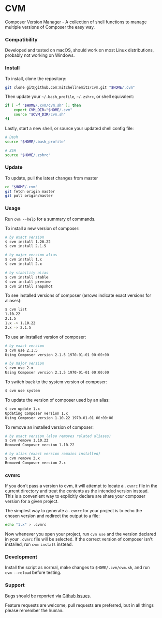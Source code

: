 # CVM

Composer Version Manager - A collection of shell functions to manage multiple versions of Composer the easy way.

### Compatibility

Developed and tested on macOS, should work on most Linux distributions, probably not working on Windows.

### Install

To install, clone the repository:

```sh
git clone git@github.com:mitchellnemitz/cvm.git "$HOME/.cvm"
```

Then update your `~/.bash_profile`, `~/.zshrc`, or shell equivalent:

```sh
if [ -f "$HOME/.cvm/cvm.sh" ]; then
    export CVM_DIR="$HOME/.cvm"
    source "$CVM_DIR/cvm.sh"
fi
```

Lastly, start a new shell, or source your updated shell config file:

```sh
# Bash
source "$HOME/.bash_profile"

# ZSH
source "$HOME/.zshrc"
```

### Update

To update, pull the latest changes from master

```sh
cd "$HOME/.cvm"
git fetch origin master
git pull origin/master
```

### Usage

Run `cvm --help` for a summary of commands.

To install a new version of composer:

```sh
# by exact version
$ cvm install 1.20.22
$ cvm install 2.1.5

# by major version alias
$ cvm install 1.x
$ cvm install 2.x

# by stability alias
$ cvm install stable
$ cvm install preview
$ cvm install snapshot
```

To see installed versions of composer (arrows indicate exact versions for aliases):

```sh
$ cvm list
1.10.22
2.1.5
1.x -> 1.10.22
2.x -> 2.1.5
```

To use an installed version of composer:

```sh
# by exact version
$ cvm use 2.1.5
Using Composer version 2.1.5 1970-01-01 00:00:00

# by major version
$ cvm use 2.x
Using Composer version 2.1.5 1970-01-01 00:00:00
```

To switch back to the system version of composer:

```sh
$ cvm use system
```

To update the version of composer used by an alias:

```sh
$ cvm update 1.x
Updating Composer version 1.x
Using Composer version 1.10.22 1970-01-01 00:00:00
```

To remove an installed version of composer:

```sh
# by exact version (also removes related aliases)
$ cvm remove 1.10.22
Removed Composer version 1.10.22

# by alias (exact version remains installed)
$ cvm remove 2.x
Removed Composer version 2.x
```

### cvmrc

If you don't pass a version to cvm, it will attempt to locate a `.cvmrc` file in the current directory and treat the contents as the intended version instead. This is a convenient way to explicitly declare are share your composer version for a given project.

The simplest way to generate a `.cvmrc` for your project is to echo the chosen version and redirect the output to a file:

```sh
echo "1.x" > .cvmrc
```

Now whenever you open your project, run `cvm use` and the version declared in your `.cvmrc` file will be selected. If the correct version of composer isn't installed, run `cvm install` instead.

### Development

Install the script as normal, make changes to `$HOME/.cvm/cvm.sh`, and run `cvm --reload` before testing.

### Support

Bugs should be reported via [Github Issues](https://github.com/mitchellnemitz/cvm/issues/new).

Feature requests are welcome, pull requests are preferred, but in all things please remember the human.
